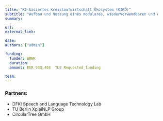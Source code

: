 ```yaml
---
title: "KI-basiertes Kreislaufwirtschaft Ökosystem (KIKÖ)"
subtitle: "Aufbau und Nutzung eines modulares, wiederverwendbaren und domänenspezifischen KI-basiertes Ökosystem für die Kreislaufwirtschaft"
summary:

url:
external_link:

date:
authors: ["admin"]

funding:
  funder: BMWK
  duration:
  amount: EUR 933,408  TUB Requested funding 

team:
---
```



### Partners:
- DFKI Speech and Language Technology Lab
- TU Berlin XplaiNLP Group
- CircularTree GmbH 